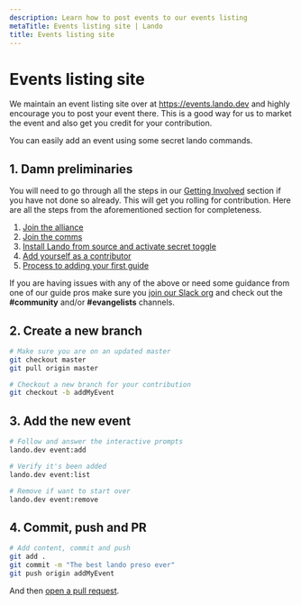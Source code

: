 ```yaml
---
description: Learn how to post events to our events listing
metaTitle: Events listing site | Lando
title: Events listing site
---
```


# Events listing site

We maintain an event listing site over at <https://events.lando.dev> and highly encourage you to post your event there. This is a good way for us to market the event and also get you credit for your contribution.

You can easily add an event using some secret lando commands.

## 1. Damn preliminaries

You will need to go through all the steps in our [Getting Involved](contributing) section if you have not done so already. This will get you rolling for contribution. Here are all the steps from the aforementioned section for completeness.

1. [Join the alliance](./join.md)
2. [Join the comms](./comms.md)
3. [Install Lando from source and activate secret toggle](./activate.md)
4. [Add yourself as a contributor](./first.md)
5. [Process to adding your first guide](./guides-add.md)

If you are having issues with any of the above or need some guidance from one of our guide pros make sure you [join our Slack org](https://launchpass.com/devwithlando) and check out the **#community** and/or **#evangelists** channels.

## 2. Create a new branch


```bash
# Make sure you are on an updated master
git checkout master
git pull origin master

# Checkout a new branch for your contribution
git checkout -b addMyEvent
```

## 3. Add the new event

```bash
# Follow and answer the interactive prompts
lando.dev event:add

# Verify it's been added
lando.dev event:list

# Remove if want to start over
lando.dev event:remove
```

## 4. Commit, push and PR

```bash
# Add content, commit and push
git add .
git commit -m "The best lando preso ever"
git push origin addMyEvent
```

And then [open a pull request](https://help.github.com/articles/creating-a-pull-request/).
